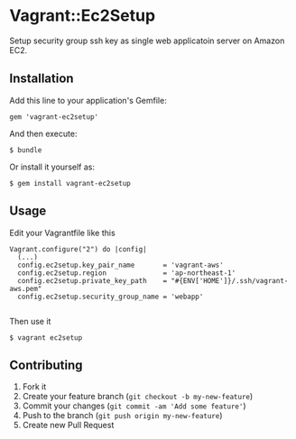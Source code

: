 # Vagrant::Ec2Setup

Setup security group ssh key as single web applicatoin server on Amazon EC2. 

## Installation

Add this line to your application's Gemfile:

    gem 'vagrant-ec2setup'

And then execute:

    $ bundle

Or install it yourself as:

    $ gem install vagrant-ec2setup

## Usage

Edit your Vagrantfile like this

```
Vagrant.configure("2") do |config|
  (...)
  config.ec2setup.key_pair_name       = 'vagrant-aws'
  config.ec2setup.region              = 'ap-northeast-1'
  config.ec2setup.private_key_path    = "#{ENV['HOME']}/.ssh/vagrant-aws.pem"
  config.ec2setup.security_group_name = 'webapp'


```

Then use it

```
$ vagrant ec2setup
```

## Contributing

1. Fork it
2. Create your feature branch (`git checkout -b my-new-feature`)
3. Commit your changes (`git commit -am 'Add some feature'`)
4. Push to the branch (`git push origin my-new-feature`)
5. Create new Pull Request
